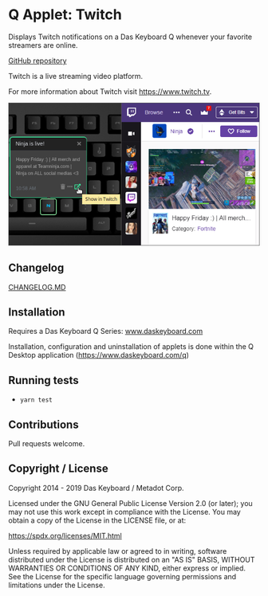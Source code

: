 # Q Applet: Twitch

Displays Twitch notifications on a Das Keyboard Q whenever your favorite streamers are online.

[GitHub repository](https://github.com/daskeyboard/daskeyboard-applet--twitch)

Twitch is a live streaming video platform.

For more information about Twitch visit <https://www.twitch.tv>.

![Twitch applet on a Das Keybaord Q](assets/image.png "Das Keyboard Twitch applet")

## Changelog

[CHANGELOG.MD](CHANGELOG.md)

## Installation

Requires a Das Keyboard Q Series: www.daskeyboard.com

Installation, configuration and uninstallation of applets is done within
the Q Desktop application (<https://www.daskeyboard.com/q>)

## Running tests

- `yarn test`

## Contributions

Pull requests welcome.

## Copyright / License

Copyright 2014 - 2019 Das Keyboard / Metadot Corp.

Licensed under the GNU General Public License Version 2.0 (or later);
you may not use this work except in compliance with the License.
You may obtain a copy of the License in the LICENSE file, or at:

   <https://spdx.org/licenses/MIT.html>

Unless required by applicable law or agreed to in writing, software
distributed under the License is distributed on an "AS IS" BASIS,
WITHOUT WARRANTIES OR CONDITIONS OF ANY KIND, either express or implied.
See the License for the specific language governing permissions and
limitations under the License.